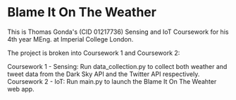 # Blame It On The Weather

This is Thomas Gonda's (CID 01217736) Sensing and IoT Coursework for his 4th year MEng. at Imperial College London.

The project is broken into Coursework 1 and Coursework 2:

Coursework 1 - Sensing: Run data_collection.py to collect both weather and tweet data from the Dark Sky API and the Twitter API respectively. 
Coursework 2 - IoT: Run main.py to launch the Blame It On The Weahter web app.
